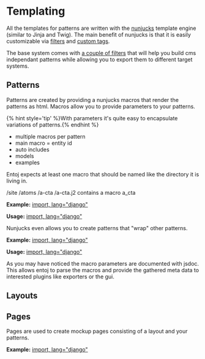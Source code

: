 # Templating

All the templates for patterns are written with the [nunjucks](https://mozilla.github.io/nunjucks/templating.html) template engine (similar to Jinja and Twig). The main benefit of nunjucks is that it is easily customizable via [filters](https://mozilla.github.io/nunjucks/api.html#custom-filters) and [custom tags](https://mozilla.github.io/nunjucks/api.html#custom-tags). 

The base system comes with [a couple of filters](Filters.md) that will help you build cms independant patterns while allowing you to export them to different target systems.


## Patterns

Patterns are created by providing a nunjucks macros that render the patterns as html. Macros allow you to provide parameters to your patterns.

{% hint style='tip' %}With parameters it's quite easy to encapsulate variations of patterns.{% endhint %}

- multiple macros per pattern
- main macro = entity id
- auto includes
- models
- examples


Entoj expects at least one macro that should be named like the directory it is living in. 

/site
    /atoms
        /a-cta
            /a-cta.j2 contains a macro a_cta


**Example:**
[import, lang="django"](files/a-text.j2)

**Usage:**
[import, lang="django"](files/a-text-example.j2)

Nunjucks even allows you to create patterns that "wrap" other patterns. 

**Example:**
[import, lang="django"](files/a-link.j2)

**Usage:**
[import, lang="django"](files/a-link-example.j2)

As you may have noticed the macro parameters are documented with jsdoc. This allows entoj to parse the macros and provide the gathered meta data to interested plugins like exporters or the gui. 


## Layouts



## Pages

Pages are used to create mockup pages consisting of a layout and your patterns.

**Example:**
[import, lang="django"](files/p-example.j2)
